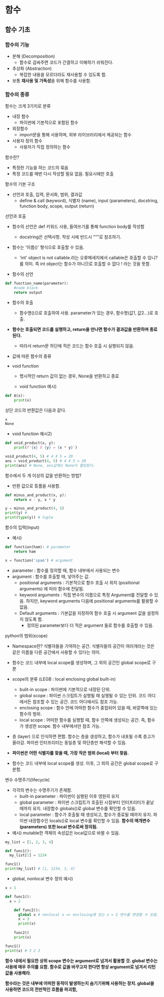 함수
==========

## 함수 기초
### 함수의 기능
- 분해 (Decomposition)
  - 함수로 감싸주면 코드가 간결하고 이해하기 쉬워진다.
- 추상화 (Abstraction)
  - 복잡한 내용을 모르더라도 재사용할 수 있도록 함.
- 보통 **재사용 및 가독성**을 위해 함수를 사용함. 
### 함수의 종류
함수는 크게 3가지로 분류
- 내장 함수
  - 파이썬에 기본적으로 포함된 함수
- 외장함수
  - import문을 통해 사용하며, 외부 라이브러리에서 제공되는 함수
- 사용자 정의 함수
  - 사용자가 직접 정의하는 함수

함수란?
- 특정한 기능을 하는 코드의 묶음
- 특정 코드를 매번 다시 작성할 필요 없음. 필요시에만 호출

함수의 기본 구조
- 선언과 호출, 입력, 문서화, 범위, 결과값
  - define & call (keyword), 식별자 (name), input (parameters), docstring, function body, scope, output (return)

선언과 호출
  - 함수의 선언은 def 키워드 사용, 들여쓰기를 통해 function body를 작성함
    - docstring은 선택사항. 작성 시에 반드시 """로 참조하기.
  - 함수는 '이름()' 형식으로 호출할 수 있음.
    - 'int' object is not callable.라는 오류메세지에서 callable은 호출할 수 있니?를 의미. 즉 int object는 함수가 아니므로 호출할 수 없다 ! 라는 것을 뜻함.


- 함수의 선언
```python
def function_name(parameter):
    #code block
    return output
```
- 함수의 호출
  - 함수명()으로 호출하여 사용. parameter가 있는 경우, 함수명(값1, 값2...)로 호출.
- **함수는 호출되면 코드를 실행하고, return을 만나면 함수가 결과값을 반환하며 종료된다.**
  - 따라서 return문 하단에 적은 코드는 함수 호출 시 실행되지 않음.

- 값에 따른 함수의 종류
- void function
  - 명시적인 return 값이 없는 경우, None을 반환하고 종료

  - void function 예시)
```python
def A(x):
    print(x)
```
상단 코드의 반환값은 다음과 같다.
```markdown
x
None
```
  - void function 예시2)
```python
def void_product(x, y):
    print(f'{x} X {y} = {x * y}')

void_product(4, 5) # 4 X 5 = 20
ans = void_product(4, 5) # 4 X 5 = 20
print(ans) # None, ans값에는 None이 할당된다.
```

함수에서 두 개 이상의 값을 반환하는 방법?
- 반환 값으로 튜플을 사용함.
```python
def minus_and_product(x, y):
    return x - y, x * y

y = minus_and_product(4, 5)
print(y) # 
print(type(y)) # tuple
```
함수의 입력(Input)
- 예시)
```python
def function(ham): # parameter
    return ham

x = function('spam') # argument
```
- parameter : 함수를 정의할 때, 함수 내부에서 사용되는 변수
- argument : 함수를 호출할 때, 넣어주는 값.
  - positional arguments : 기본적으로 함수 호출 시 위치 (positional arguments) 에 따라 함수에 전달됨.
  - keyword arguments : 직접 변수의 이름으로 특정 Argument를 전달할 수 있음. 하지만, keyword arguments 다음에 positional arguments를 활용할 수 없음.
  - Default arguments : 기본값을 지정하여 함수 호출 시 argument 값을 설정하지 않도록 함.
    - 정의된 parameter보다 더 적은 argument 들로 함수를 호출할 수 있음.

python의 범위(scope)
- Namespace란? 식별자들을 기억하는 공간. 식별자들의 공간이 여러개라는 것은 같은 이름을 다른 공간에서 사용할 수 있다는 의미. 
- 함수는 코드 내부에 local scope를 생성하며, 그 외의 공간인 global scope로 구분
- scope의 분류 (LEGB : local enclosing global built-in)
  - bulit-in scope : 파이썬에 기본적으로 내장된 단위.
  - global scope : 파이썬 스크립트가 실행될 때 실행될 수 있는 단위. 코드 어디에서든 참조할 수 있는 공간. 코드 어디에서도 참조 가능.
  - enclosing scope : 함수 안에 어떠한 함수가 중첩되어 있을 때, 바깥쪽에 있는 함수의 범위.
  - local scope : 어떠한 함수를 실행할 때, 함수 안쪽에 생성되는 공간. 즉, 함수가 생성한 scope. 함수 내부에서만 참조 가능.
- 층 (layer) 으로 인식하면 편함. 함수는 층을 생성하고, 함수가 내포될 수록 층고가 올라감. 파이썬 인터프리터는 동일층 및 하단층만 해석할 수 있음.

- **파이썬은 어떤 식별자를 찾을 때, 가장 작은 범위 (local) 부터 찾음.**
- 함수는 코드 내부에 local scope를 생성. 이후, 그 외의 공간은 global scope로 구분함.

변수 수명주기(lifecycle)
- 각각의 변수는 수명주기가 존재함.
  - built-in parameter : 파이썬이 실행된 이후 영원히 유지
  - global parameter : 파이썬 스크립트가 호출된 시점부터 인터프리터가 끝날 때까지 유지. 내장함수 globals()로 global 변수를 확인할 수 있음.
  - local parameter : 함수가 호출될 때 생성되고, 함수가 종료될 때까지 유지. 파이썬 내장함수인 locals()로 local 변수를 확인할 수 있음. **함수의 매개변수 (parameters) 또한 local 변수로써 정의됨.**
- 예시) mutable한 객체의 속성값은 local값으로 바뀔 수 있음.
```python
my_list = [1, 2, 3, 4]

def func1():
  my_list[1] = 1234

func1()
print(my_list) # [1, 1234, 3, 4]
```
- global, nonlocal 변수 정의 예시)
```python
x = 1

def func1():
  x = 2

    def func2():
      global x # nonlocal x => enclosing에 있는 x = 2 변수를 변경할 수 있음. 
      x = 3
      print(x)
  
    func2()
    print(x)

func1()
print(x) # 3 2 3
```

**함수 내에서 필요한 상위 scope 변수는 argument로 넘겨서 활용할 것. global 변수는 사용에 매우 주의를 요함. 함수로 값을 바꾸고자 한다면 항상 argument로 넘겨서 리턴 값을 사용해라.**

**함수라는 것은 내부에 어떠한 동작이 발생하는지 숨기기위해 사용하는 장치. global을 사용하면 코드의 전반적인 흐름을 파괴함,**